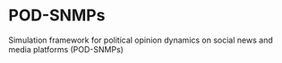 # POD-SNMPs
Simulation framework for political opinion dynamics on social news and media platforms (POD-SNMPs)
